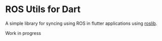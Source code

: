 # ROS Utils for Dart 

A simple library for syncing using ROS in flutter applications using [roslib](https://pub.dev/packages/roslib).


Work in progress